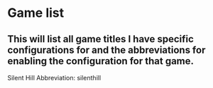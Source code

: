 # Game list

This will list all game titles I have specific configurations for and the abbreviations for enabling the configuration for that game.
---

Silent Hill
Abbreviation:
silenthill
